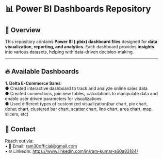 # 📊 Power BI Dashboards Repository  

## 📌 Overview  
This repository contains **Power BI (.pbix) dashboard files** designed for **data visualization, reporting, and analytics**. Each dashboard provides **insights** into various datasets, helping with data-driven decision-making.  

---

## 🔥 Available Dashboards 
  **1. Delta E-Commerce Sales**  
        ● Created interactive dashboard to track and analyze online sales data  
        ● Created connections, join new tables, calculations to manipulate data and enable user driven parameters for visualizations  
        ● Used different types of customized visualization(bar chart, pie chart, donut chart, clustered bar chart, scatter chart, line chart, area chart, map, slicers, etc)  
## 📧 Contact
Reach out via:  
• 📩 Email: ram30official@gmail.com  
• 🌐 LinkedIn: https://www.linkedin.com/in/ram-kumar-a60a83184/
        
